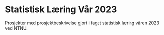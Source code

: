 # Statistisk Læring Vår 2023

Prosjekter med prosjektbeskrivelse gjort i faget statistisk læring våren 2023 ved NTNU.

